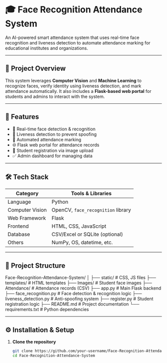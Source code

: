 # 🎓 Face Recognition Attendance System

An AI-powered smart attendance system that uses real-time face recognition and liveness detection to automate attendance marking for educational institutes and organizations.

---

## 🚀 Project Overview

This system leverages **Computer Vision** and **Machine Learning** to recognize faces, verify identity using liveness detection, and mark attendance automatically. It also includes a **Flask-based web portal** for students and admins to interact with the system.

---

## 📌 Features

- 🎥 Real-time face detection & recognition
- 🧠 Liveness detection to prevent spoofing
- 📁 Automated attendance marking
- 🌐 Flask web portal for attendance records
- 📸 Student registration via image upload
- ✅ Admin dashboard for managing data

---

## 🛠️ Tech Stack

| Category         | Tools & Libraries                            |
|------------------|----------------------------------------------|
| Language         | Python                                       |
| Computer Vision  | OpenCV, `face_recognition` library           |
| Web Framework    | Flask                                        |
| Frontend         | HTML, CSS, JavaScript                        |
| Database         | CSV/Excel or SQLite (optional)               |
| Others           | NumPy, OS, datetime, etc.                    |

---

## 📂 Project Structure

Face-Recognition-Attendance-System/
│
├── static/ # CSS, JS files
├── templates/ # HTML templates
├── Images/ # Student face images
├── Attendance/ # Attendance records (CSV)
├── app.py # Main Flask backend
├── face_recognition.py # Face detection & recognition logic
├── liveness_detection.py # Anti-spoofing system
├── register.py # Student registration logic
├── README.md # Project documentation
└── requirements.txt # Python dependencies


---

## ⚙️ Installation & Setup

1. **Clone the repository**
   ```bash
   git clone https://github.com/your-username/Face-Recognition-Attendance-System.git
   cd Face-Recognition-Attendance-System
